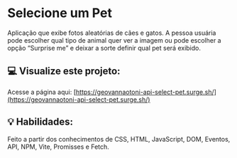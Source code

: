 # Selecione um Pet
Aplicação que exibe fotos aleatórias de cães e gatos. A pessoa usuária pode escolher qual tipo de animal quer ver a imagem ou pode escolher a opção “Surprise me” e deixar a sorte definir qual pet será exibido.

## :computer: Visualize este projeto:
Acesse a página aqui:
[https://geovannaotoni-api-select-pet.surge.sh/](https://geovannaotoni-api-select-pet.surge.sh/)

## :bulb: Habilidades:
Feito a partir dos conhecimentos de CSS, HTML, JavaScript, DOM, Eventos, API, NPM, Vite, Promisses e Fetch.
